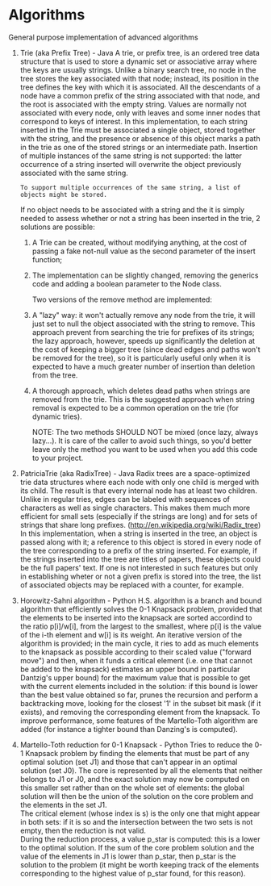 Algorithms
==========

General purpose implementation of advanced algorithms

1)	Trie (aka Prefix Tree)	-	Java 
	A trie, or prefix tree, is an ordered tree data structure that is used to store a dynamic set or associative array where the keys are usually strings. Unlike a binary search tree, no node in the tree stores the key associated with that node; instead, its position in the tree defines the key with which it is associated. All the descendants of a node have a common prefix of the string associated with that node, and the root is associated with the empty string. Values are normally not associated with every node, only with leaves and some inner nodes that correspond to keys of interest.
	In this implementation, to each string inserted in the Trie must be associated a single object, stored together with the string, and the presence or absence of this object marks a path in the trie as one of the stored strings or an intermediate path.
	Insertion of multiple instances of the same string is not supported: the latter occurrence of a string inserted will overwrite the object previously associated with the same string.	
	
		To support multiple occurrences of the same string, a list of objects might be stored.
	If no object needs to be associated with a string and the it is simply needed to assess whether or not a string has been inserted in the trie, 2 solutions are possible:
	1)	A Trie<Boolean> can be created, without modifying anything, at the cost of passing a fake not-null value as the second parameter of the insert function;
	2)	The implementation can be slightly changed, removing the generics code and adding a boolean parameter to the Node class.	
	
		Two versions of the remove method are implemented:
	1) 	A "lazy" way: it won't actually remove any node from the trie, it will just set to null the object associated with the string to remove.
		This approach prevent from searching the trie for prefixes of its strings; the lazy approach, however, speeds up significantly the deletion at the cost of keeping a bigger tree (since dead edges and paths won't be removed for the tree), so it is particularly useful only when it is expected to have a much greater number of insertion than deletion from the tree.
	2) 	A thorough approach, which deletes dead paths when strings are removed from the trie. This is the suggested approach when string removal is expected to be a common operation on the trie (for dynamic tries).
	
		NOTE:	The two methods SHOULD NOT be mixed (once lazy, always lazy...). It is care of the caller to avoid such things, so you'd better leave only the method you want to be used when you add this code to your project.
	
2) 	PatriciaTrie (aka RadixTree)	-	Java
	Radix trees are a space-optimized trie data structures where each node with only one child is merged with its child. The result is that every internal node has at least two children. Unlike in regular tries, edges can be labeled with sequences of characters as well as single characters. This makes them much more efficient for small sets (especially if the strings are long) and for sets of strings that share long prefixes.
	(http://en.wikipedia.org/wiki/Radix_tree)
	In this implementation, when a string is inserted in the tree, an object is passed along with it; a reference to this object is stored in every node of the tree corresponding to a prefix of the string inserted.
	For example, if the strings inserted into the tree are titles of papers, these objects could be the full papers' text.
	If one is not interested in such features but only in establishing wheter or not a given prefix is stored into the tree, the list of associated objects may be replaced with a counter, for example.
	
3)	Horowitz-Sahni algorithm	-	Python
	H.S. algorithm is a branch and bound algorithm that efficiently solves the 0-1 Knapsack problem, provided that the elements to be inserted into the knapsack are sorted accordind to the ratio p[i]/w[i], from the largest to the smallest, where p[i] is the value of the i-th element and w[i] is its weight.
	An iterative version of the algorithm is provided; in the main cycle, it ries to add as much elements to the knapsack as possible according to their scaled value ("forward move") and then, when it funds a critical element (i.e. one that cannot be added to the knapsack) estimates an upper bound in particular Dantzig's upper bound) for the maximum value that is possible to get with the current elements included in the solution: if this bound is lower than the best value obtained so far, prunes the recursion and perform a backtracking move, looking for the closest '1' in the subset bit mask (if it exists), and removing the corresponding element from the knapsack. 
    To improve performance, some features of the Martello-Toth algorithm are 
    added (for instance a tighter bound than Danzing's is computed).

4) 	Martello-Toth reduction for 0-1 Knapsack 	-	Python
	Tries to reduce the 0-1 Knapsack problem by finding the elements that must be part of any optimal solution (set J1) and those that can't appear in an optimal solution (set J0). The core is represented by all the elements that neither belongs to J1 or J0, and the exact solution may now be computed on this smaller set rather than on the whole set of elements: the global solution will then be the union of the solution on the core problem and the elements in the set J1.    
    The critical element (whose index is s) is the only one that might appear in both sets: if it is so and the intersection between the two sets is not empty, then the reduction is not valid.    
    During the reduction process, a value p_star is computed: this is a lower to the optimal solution. If the sum of the core problem solution and the value of the elements in J1 is lower than p_star, then p_star is the solution to the problem (it might be worth keeping track of the elements corresponding to the highest value of p_star found, for this reason).
